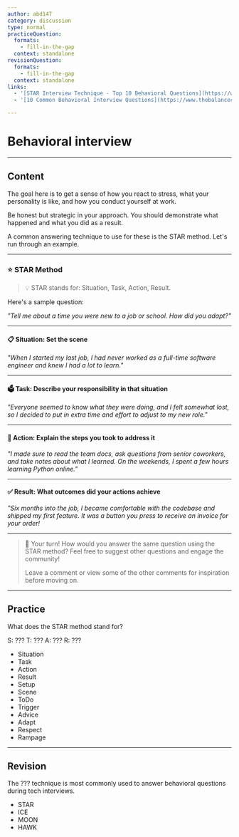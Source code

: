 ```yaml
---
author: abd147
category: discussion
type: normal
practiceQuestion:
  formats:
    - fill-in-the-gap
  context: standalone
revisionQuestion:
  formats:
    - fill-in-the-gap
  context: standalone
links:
  - '[STAR Interview Technique - Top 10 Behavioral Questions](https://www.youtube.com/watch?v=WSbN-0swDgM){video}'
  - '[10 Common Behavioral Interview Questions](https://www.thebalancecareers.com/top-behavioral-interview-questions-2059618){article}'

---
```


# Behavioral interview

---
## Content

The goal here is to get a sense of how you react to stress, what your personality is like, and how you conduct yourself at work.

Be honest but strategic in your approach. You should demonstrate what happened and what you did as a result.

A common answering technique to use for these is the STAR method. Let's run through an example.

--- 

### ⭐ STAR Method

> 💡 STAR stands for: Situation, Task, Action, Result.

Here's a sample question:

*"Tell me about a time you were new to a job or school. How did you adapt?"*

---

#### 📋 Situation: Set the scene

*"When I started my last job, I had never worked as a full-time software engineer and knew I had a lot to learn."*

---

#### 🗳️ Task: Describe your responsibility in that situation

*"Everyone seemed to know what they were doing, and I felt somewhat lost, so I decided to put in extra time and effort to adjust to my new role."*

---

#### 💪 Action: Explain the steps you took to address it

*"I made sure to read the team docs, ask questions from senior coworkers, and take notes about what I learned. On the weekends, I spent a few hours learning Python online."*

---

#### ✅ Result: What outcomes did your actions achieve

*"Six months into the job, I became comfortable with the codebase and shipped my first feature. It was a button you press to receive an invoice for your order!*

---

> 💬 Your turn! How would you answer the same question using the STAR method? Feel free to suggest other questions and engage the community! 
>
> Leave a comment or view some of the other comments for inspiration before moving on.

---
## Practice

What does the STAR method stand for?

S: ???
T: ???
A: ???
R: ???

- Situation
- Task
- Action
- Result
- Setup
- Scene
- ToDo
- Trigger
- Advice
- Adapt
- Respect
- Rampage

---
## Revision

The ??? technique is most commonly used to answer behavioral questions during tech interviews.

- STAR
- ICE
- MOON
- HAWK